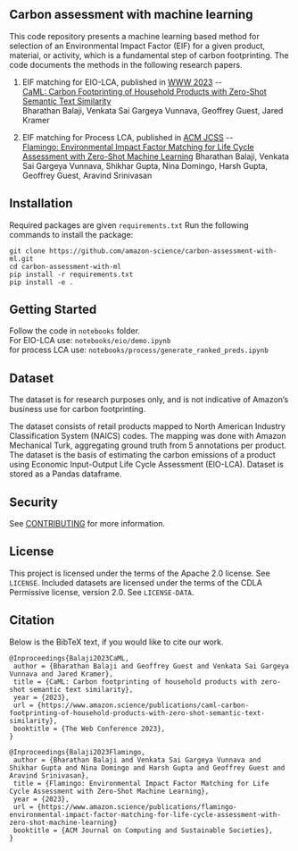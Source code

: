 ## Carbon assessment with machine learning
This code repository presents a machine learning based method for selection of an Environmental Impact Factor (EIF) for a given product, material, or activity, which is a fundamental step of carbon footprinting. The code documents the methods in the following research papers.

1. EIF matching for EIO-LCA, published in [WWW 2023](https://www2023.thewebconf.org/calls/special-tracks/web4good/) -- \
[CaML: Carbon Footprinting of Household Products with Zero-Shot Semantic Text Similarity](https://www.amazon.science/publications/caml-carbon-footprinting-of-household-products-with-zero-shot-semantic-text-similarity) \
Bharathan Balaji, Venkata Sai Gargeya Vunnava, Geoffrey Guest, Jared Kramer

2. EIF matching for Process LCA, published in [ACM JCSS](https://dl.acm.org/journal/acmjcss) -- \
[Flamingo: Environmental Impact Factor Matching for Life Cycle Assessment with Zero-Shot Machine Learning](https://www.amazon.science/publications/flamingo-environmental-impact-factor-matching-for-life-cycle-assessment-with-zero-shot-machine-learning) 
Bharathan Balaji, Venkata Sai Gargeya Vunnava, Shikhar Gupta, Nina Domingo, Harsh Gupta, Geoffrey Guest, Aravind Srinivasan

## Installation
Required packages are given `requirements.txt`
Run the following commands to install the package:
```
git clone https://github.com/amazon-science/carbon-assessment-with-ml.git
cd carbon-assessment-with-ml
pip install -r requirements.txt
pip install -e .
```

## Getting Started
Follow the code in `notebooks` folder.\
For EIO-LCA use: `notebooks/eio/demo.ipynb`\
for process LCA use: `notebooks/process/generate_ranked_preds.ipynb` 

## Dataset
The dataset is for research purposes only, and is not indicative of Amazon’s business use for carbon footprinting.

The dataset consists of retail products mapped to North American Industry Classification System (NAICS) codes. The mapping was done with Amazon Mechanical Turk, aggregating ground truth from 5 annotations per product. The dataset is the basis of estimating the carbon emissions of a product using Economic Input-Output Life Cycle Assessment (EIO-LCA). Dataset is stored as a Pandas dataframe.

## Security

See [CONTRIBUTING](CONTRIBUTING.md#security-issue-notifications) for more information.

## License

This project is licensed under the terms of the Apache 2.0 license. See `LICENSE`.
Included datasets are licensed under the terms of the CDLA Permissive license, version 2.0. See `LICENSE-DATA`.

## Citation

Below is the BibTeX text, if you would like to cite our work.

```
@Inproceedings{Balaji2023CaML,
 author = {Bharathan Balaji and Geoffrey Guest and Venkata Sai Gargeya Vunnava and Jared Kramer},
 title = {CaML: Carbon footprinting of household products with zero-shot semantic text similarity},
 year = {2023},
 url = {https://www.amazon.science/publications/caml-carbon-footprinting-of-household-products-with-zero-shot-semantic-text-similarity},
 booktitle = {The Web Conference 2023},
}
```

```
@Inproceedings{Balaji2023Flamingo,
 author = {Bharathan Balaji and Venkata Sai Gargeya Vunnava and Shikhar Gupta and Nina Domingo and Harsh Gupta and Geoffrey Guest and Aravind Srinivasan},
 title = {Flamingo: Environmental Impact Factor Matching for Life Cycle Assessment with Zero-Shot Machine Learning},
 year = {2023},
 url = {https://www.amazon.science/publications/flamingo-environmental-impact-factor-matching-for-life-cycle-assessment-with-zero-shot-machine-learning}
 booktitle = {ACM Journal on Computing and Sustainable Societies},
}
```